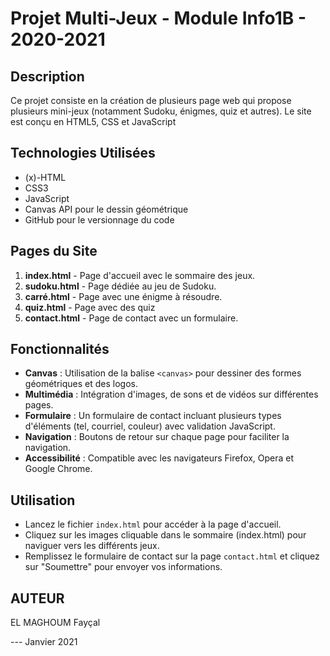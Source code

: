 # Projet Multi-Jeux - Module Info1B - 2020-2021

## Description

Ce projet consiste en la création de plusieurs page web qui propose plusieurs mini-jeux (notamment Sudoku, énigmes, quiz et autres). 
Le site est conçu en HTML5, CSS et JavaScript

## Technologies Utilisées

- (x)-HTML
- CSS3
- JavaScript
- Canvas API pour le dessin géométrique
- GitHub pour le versionnage du code

## Pages du Site

1. **index.html** - Page d'accueil avec le sommaire des jeux.
2. **sudoku.html** - Page dédiée au jeu de Sudoku.
3. **carré.html** - Page avec une énigme à résoudre.
4. **quiz.html** - Page avec des quiz
5. **contact.html** - Page de contact avec un formulaire.

## Fonctionnalités

- **Canvas** : Utilisation de la balise `<canvas>` pour dessiner des formes géométriques et des logos.
- **Multimédia** : Intégration d'images, de sons et de vidéos sur différentes pages.
- **Formulaire** : Un formulaire de contact incluant plusieurs types d'éléments (tel, courriel, couleur) avec validation JavaScript.
- **Navigation** : Boutons de retour sur chaque page pour faciliter la navigation.
- **Accessibilité** : Compatible avec les navigateurs Firefox, Opera et Google Chrome.

## Utilisation

- Lancez le fichier `index.html` pour accéder à la page d'accueil.
- Cliquez sur les images cliquable dans le sommaire (index.html) pour naviguer vers les différents jeux.
- Remplissez le formulaire de contact sur la page `contact.html` et cliquez sur "Soumettre" pour envoyer vos informations.

## AUTEUR
EL MAGHOUM Fayçal

---  ‎Janvier ‎2021
